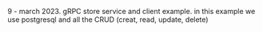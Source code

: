 9 - march 2023. gRPC store service and client example.
in this example we use postgresql and all the CRUD (creat, read, update, delete)